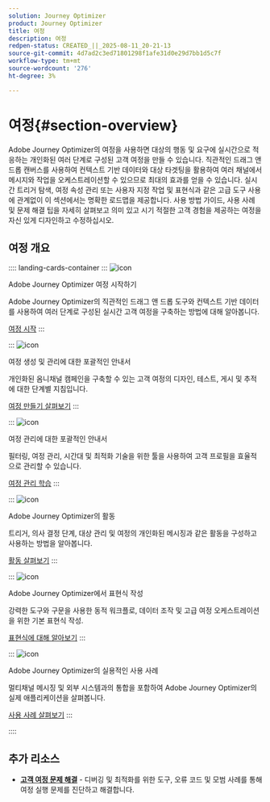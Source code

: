 ```yaml
---
solution: Journey Optimizer
product: Journey Optimizer
title: 여정
description: 여정
redpen-status: CREATED_||_2025-08-11_20-21-13
source-git-commit: 4d7ad2c3ed71801298f1afe31d0e29d7bb1d5c7f
workflow-type: tm+mt
source-wordcount: '276'
ht-degree: 3%

---
```



# 여정{#section-overview}

Adobe Journey Optimizer의 여정을 사용하면 대상의 행동 및 요구에 실시간으로 적응하는 개인화된 여러 단계로 구성된 고객 여정을 만들 수 있습니다. 직관적인 드래그 앤 드롭 캔버스를 사용하여 컨텍스트 기반 데이터와 대상 타겟팅을 활용하여 여러 채널에서 메시지와 작업을 오케스트레이션할 수 있으므로 최대의 효과를 얻을 수 있습니다. 실시간 트리거 탐색, 여정 속성 관리 또는 사용자 지정 작업 및 표현식과 같은 고급 도구 사용에 관계없이 이 섹션에서는 명확한 로드맵을 제공합니다. 사용 방법 가이드, 사용 사례 및 문제 해결 팁을 자세히 살펴보고 의미 있고 시기 적절한 고객 경험을 제공하는 여정을 자신 있게 디자인하고 수정하십시오.

## 여정 개요

:::: landing-cards-container
:::
![icon](https://cdn.experienceleague.adobe.com/icons/circle-play.svg)

Adobe Journey Optimizer 여정 시작하기

Adobe Journey Optimizer의 직관적인 드래그 앤 드롭 도구와 컨텍스트 기반 데이터를 사용하여 여러 단계로 구성된 실시간 고객 여정을 구축하는 방법에 대해 알아봅니다.

[여정 시작](../using/building-journeys/journey.md)
:::

:::
![icon](https://cdn.experienceleague.adobe.com/icons/list-check.svg)

여정 생성 및 관리에 대한 포괄적인 안내서

개인화된 옴니채널 캠페인을 구축할 수 있는 고객 여정의 디자인, 테스트, 게시 및 추적에 대한 단계별 지침입니다.

[여정 만들기 살펴보기](create-journey-landing-page.md)
:::

:::
![icon](https://cdn.experienceleague.adobe.com/icons/gear.svg)

여정 관리에 대한 포괄적인 안내서

필터링, 여정 관리, 시간대 및 최적화 기술을 위한 툴을 사용하여 고객 프로필을 효율적으로 관리할 수 있습니다.

[여정 관리 학습](manage-journey-landing-page.md)
:::

:::
![icon](https://cdn.experienceleague.adobe.com/icons/puzzle-piece.svg)

Adobe Journey Optimizer의 활동

트리거, 의사 결정 단계, 대상 관리 및 여정의 개인화된 메시징과 같은 활동을 구성하고 사용하는 방법을 알아봅니다.

[활동 살펴보기](about-journey-building-landing-page.md)
:::

:::
![icon](https://cdn.experienceleague.adobe.com/icons/code-branch.svg)

Adobe Journey Optimizer에서 표현식 작성

강력한 도구와 구문을 사용한 동적 워크플로, 데이터 조작 및 고급 여정 오케스트레이션을 위한 기본 표현식 작성.

[표현식에 대해 알아보기](building-advanced-conditions-journeys-landing-page.md)
:::

:::
![icon](https://cdn.experienceleague.adobe.com/icons/bullseye.svg)

Adobe Journey Optimizer의 실용적인 사용 사례

멀티채널 메시징 및 외부 시스템과의 통합을 포함하여 Adobe Journey Optimizer의 실제 애플리케이션을 살펴봅니다.

[사용 사례 살펴보기](journey-use-cases-landing-page.md)
:::

::::


## 추가 리소스

- **[고객 여정 문제 해결](troubleshoot-journey-landing-page.md)** - 디버깅 및 최적화를 위한 도구, 오류 코드 및 모범 사례를 통해 여정 실행 문제를 진단하고 해결합니다.
